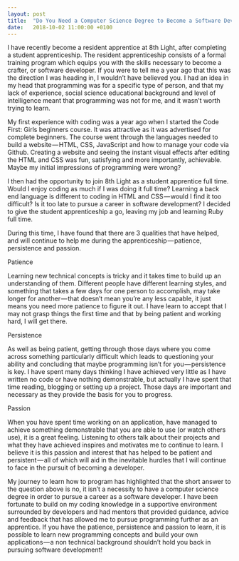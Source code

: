 ```yaml
---
layout: post
title:  "Do You Need a Computer Science Degree to Become a Software Developer?"
date:   2018-10-02 11:00:00 +0100
---
```

I have recently become a resident apprentice at 8th Light, after completing a student apprenticeship. The resident apprenticeship consists of a formal training program which equips you with the skills necessary to become a crafter, or software developer. If you were to tell me a year ago that this was the direction I was heading in, I wouldn’t have believed you. I had an idea in my head that programming was for a specific type of person, and that my lack of experience, social science educational background and level of intelligence meant that programming was not for me, and it wasn’t worth trying to learn.

My first experience with coding was a year ago when I started the Code First: Girls beginners course. It was attractive as it was advertised for complete beginners. The course went through the languages needed to build a website — HTML, CSS, JavaScript and how to manage your code via Github. Creating a website and seeing the instant visual effects after editing the HTML and CSS was fun, satisfying and more importantly, achievable. Maybe my initial impressions of programming were wrong?

I then had the opportunity to join 8th Light as a student apprentice full time. Would I enjoy coding as much if I was doing it full time? Learning a back end language is different to coding in HTML and CSS — would I find it too difficult? Is it too late to pursue a career in software development? I decided to give the student apprenticeship a go, leaving my job and learning Ruby full time.

During this time, I have found that there are 3 qualities that have helped, and will continue to help me during the apprenticeship — patience, persistence and passion.

Patience

Learning new technical concepts is tricky and it takes time to build up an understanding of them. Different people have different learning styles, and something that takes a few days for one person to accomplish, may take longer for another — that doesn’t mean you’re any less capable, it just means you need more patience to figure it out. I have learn to accept that I may not grasp things the first time and that by being patient and working hard, I will get there.

Persistence

As well as being patient, getting through those days where you come across something particularly difficult which leads to questioning your ability and concluding that maybe programming isn’t for you — persistence is key. I have spent many days thinking I have achieved very little as I have written no code or have nothing demonstrable, but actually I have spent that time reading, blogging or setting up a project. Those days are important and necessary as they provide the basis for you to progress.

Passion

When you have spent time working on an application, have managed to achieve something demonstrable that you are able to use (or watch others use), it is a great feeling. Listening to others talk about their projects and what they have achieved inspires and motivates me to continue to learn. I believe it is this passion and interest that has helped to be patient and persistent — all of which will aid in the inevitable hurdles that I will continue to face in the pursuit of becoming a developer.

My journey to learn how to program has highlighted that the short answer to the question above is no, it isn’t a necessity to have a computer science degree in order to pursue a career as a software developer. I have been fortunate to build on my coding knowledge in a supportive environment surrounded by developers and had mentors that provided guidance, advice and feedback that has allowed me to pursue programming further as an apprentice. If you have the patience, persistence and passion to learn, it is possible to learn new programming concepts and build your own applications — a non technical background shouldn’t hold you back in pursuing software development!
